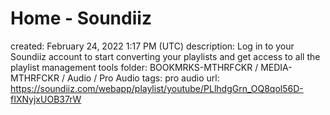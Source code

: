 # Home - Soundiiz

created: February 24, 2022 1:17 PM (UTC)
description: Log in to your Soundiiz account to start converting your playlists and get access to all the playlist management tools
folder: BOOKMRKS-MTHRFCKR / MEDIA-MTHRFCKR / Audio / Pro Audio
tags: pro audio
url: https://soundiiz.com/webapp/playlist/youtube/PLlhdgGrn_OQ8qol56D-fIXNyjxUOB37rW